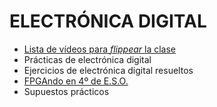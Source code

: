 # ELECTRÓNICA DIGITAL


- [Lista de vídeos para _flippear_ la clase](videosed/videosed.md)
- Prácticas de electrónica digital
- Ejercicios de electrónica digital resueltos
- [FPGAndo en 4º de E.S.O.](https://github.com/angelmicelti/FPGAndo-por-la-E.S.O.)
- Supuestos prácticos
